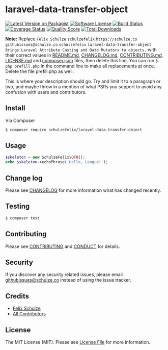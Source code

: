 # laravel-data-transfer-object

[![Latest Version on Packagist][ico-version]][link-packagist]
[![Software License][ico-license]](LICENSE.md)
[![Build Status][ico-travis]][link-travis]
[![Coverage Status][ico-scrutinizer]][link-scrutinizer]
[![Quality Score][ico-code-quality]][link-code-quality]
[![Total Downloads][ico-downloads]][link-downloads]

**Note:** Replace ```Felix Schulze``` ```schulzefelix``` ```https://schulze.co``` ```githubissues@schulze.co``` ```schulzefelix``` ```laravel-data-transfer-object``` ```Brings Laravel Attribute Casting and Date Mutators to objects.``` with their correct values in [README.md](README.md), [CHANGELOG.md](CHANGELOG.md), [CONTRIBUTING.md](CONTRIBUTING.md), [LICENSE.md](LICENSE.md) and [composer.json](composer.json) files, then delete this line. You can run `$ php prefill.php` in the command line to make all replacements at once. Delete the file prefill.php as well.

This is where your description should go. Try and limit it to a paragraph or two, and maybe throw in a mention of what
PSRs you support to avoid any confusion with users and contributors.

## Install

Via Composer

``` bash
$ composer require schulzefelix/laravel-data-transfer-object
```

## Usage

``` php
$skeleton = new SchulzeFelix\DTO();
echo $skeleton->echoPhrase('Hello, League!');
```

## Change log

Please see [CHANGELOG](CHANGELOG.md) for more information what has changed recently.

## Testing

``` bash
$ composer test
```

## Contributing

Please see [CONTRIBUTING](CONTRIBUTING.md) and [CONDUCT](CONDUCT.md) for details.

## Security

If you discover any security related issues, please email githubissues@schulze.co instead of using the issue tracker.

## Credits

- [Felix Schulze][link-author]
- [All Contributors][link-contributors]

## License

The MIT License (MIT). Please see [License File](LICENSE.md) for more information.

[ico-version]: https://img.shields.io/packagist/v/schulzefelix/laravel-data-transfer-object.svg?style=flat-square
[ico-license]: https://img.shields.io/badge/license-MIT-brightgreen.svg?style=flat-square
[ico-travis]: https://img.shields.io/travis/schulzefelix/laravel-data-transfer-object/master.svg?style=flat-square
[ico-scrutinizer]: https://img.shields.io/scrutinizer/coverage/g/schulzefelix/laravel-data-transfer-object.svg?style=flat-square
[ico-code-quality]: https://img.shields.io/scrutinizer/g/schulzefelix/laravel-data-transfer-object.svg?style=flat-square
[ico-downloads]: https://img.shields.io/packagist/dt/schulzefelix/laravel-data-transfer-object.svg?style=flat-square

[link-packagist]: https://packagist.org/packages/schulzefelix/laravel-data-transfer-object
[link-travis]: https://travis-ci.org/schulzefelix/laravel-data-transfer-object
[link-scrutinizer]: https://scrutinizer-ci.com/g/schulzefelix/laravel-data-transfer-object/code-structure
[link-code-quality]: https://scrutinizer-ci.com/g/schulzefelix/laravel-data-transfer-object
[link-downloads]: https://packagist.org/packages/schulzefelix/laravel-data-transfer-object
[link-author]: https://github.com/schulzefelix
[link-contributors]: ../../contributors
